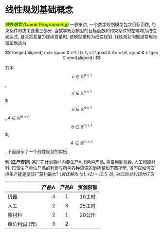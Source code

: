 # 线性规划基础概念

_<mark style="color:green;">**线性规划 (Linear Programming)**</mark>_ 一般来讲, 一个数学规划模型包含目标函数, 约束条件和决策变量三部分. 当数学规划模型的目标函数和约束条件的左端均为线性表达式, 且决策变量为连续变量时, 该模型被称为线性规划. 线性规划问题通常用标准型表达为:

$$
\begin{aligned}
max \quad & c^{T}x \\
s.t \quad & Ax = b\\
\quad & x \geq 0
\end{aligned}
$$

其中 $$c\in \mathbb{R}^{n \times 1}$$, $$x\in \mathbb{R}^{n \times 1}$$$$$x\in \mathbb{R}^{n \times 1}$$, $A\in \mathbb{R}^{m \times n}$, $$b\in \mathbb{R}^{m \times 1}$$$, $$A\in \mathbb{R}^{m \times n}$$. 下面展示了一个线性规划的实例:

**例 (生产安排)** 某厂在计划期间内要生产A, B两种产品, 需要用到机器, 人工和原材料. 已知生产单位产品的利润与所需各种资源的消耗量如下图所示, 请问应如何安排生产能是使该厂获利最大? _(最优解为 (x1, x2) = (0.5, 8), 对应的总利润为17.5)_

|          | 产品A | 产品B | 资源限额 |
| -------- | --: | :-: | :--: |
| 机器       |   4 |  1  | 10工时 |
| 人工       |   2 |  3  | 25工时 |
| 原材料      |   2 |  1  | 20公斤 |
| 单位利润 (元) |   3 |  2  |      |



